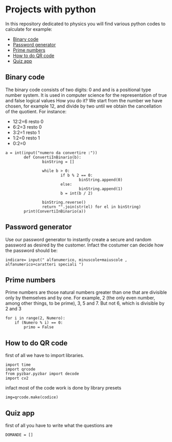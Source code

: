 # Projects with python
In this repository dedicated to physics you will find various python codes to calculate  for example:
- [Binary code](#Binary-code)
- [Password generator](#Password-generator)
- [Prime numbers](#Prime-numbers)
- [How to do QR code](#How-to-do-QR-code)
- [Quiz app](#Quiz-app)

## Binary code
<a name="Binary-code"></a>
The binary code consists of two digits: 0 and and is a positional type number system. It is used in computer science for the representation of true and false logical values
How you do it? We start from the number we have chosen, for example 12, and divide by two until we obtain the cancellation of the quotient. For instance:

- 12:2=6    resto 0
- 6:2=3     resto 0
- 3:2=1     resto 1
- 1:2=0     resto 1
- 0:2=0

```
a = int(input("numero da convertire :"))
        def ConvertiInBinario(b):
                binString = []

                while b > 0:
                        if b % 2 == 0:
                                binString.append(0)
                        else:
                                binString.append(1)
                        b = int(b / 2)

                binString.reverse()
                return "".join(str(el) for el in binString)
        print(ConvertiInBinario(a))
```
## Password generator
<a name="Password-generator"></a>
Use our password generator to instantly create a secure and random password  as desired by the customer. Infact the costumer can decide how the password should be:
```
indicare= input(" alfanumerico, minuscole+maiuscole , alfanumerico+caratteri speciali ")
```
## Prime numbers
<a name="Prime-numbers"></a>
Prime numbers are those natural numbers greater than one that are divisible only by themselves and by one. For example, 2 (the only even number, among other things, to be prime), 3, 5 and 7. But not 6, which is divisible by 2 and 3
```
for i in range(2, Numero):
    if (Numero % i) == 0:
        primo = False
```
## How to do QR code
<a name="How-to-do-QR-code"></a>
first of all we have to import libraries.
```
import time
import qrcode
from pyzbar.pyzbar import decode
import cv2
```
infact most of the code work is done by library presets
```
img=qrcode.make(codice)
```
## Quiz app
<a name="Quiz-app"></a>
first of all you have to write what the questions are
```
DOMANDE = []
```

